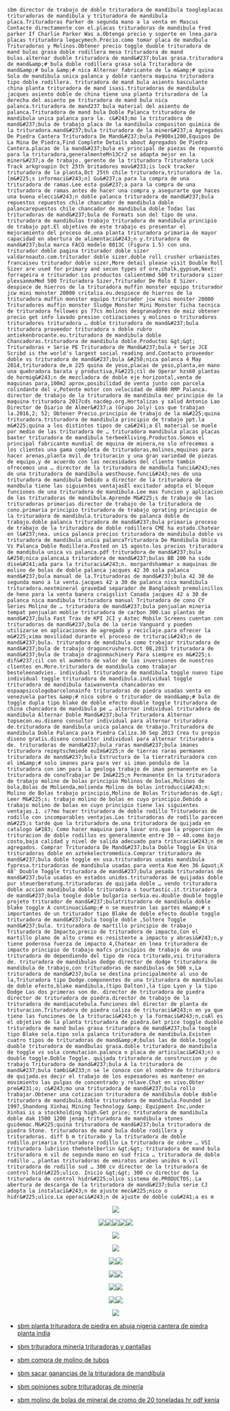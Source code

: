 
```
sbm director de trabajo de doble trituradora de mandíbula toogleplacas trituradoras de mandibula y trituradora de mandibula placa.Trituradoras Parker de segunda mano a la venta en Mascus Contacte directamente con el.placas trituradoras de mandibula fred parker If Charlie Parker Was a.Obtenga precio y soporte en lnea.para placas trituradora legacymech.Precio.como tomar placa de mandbula Trituradoras y Molinos.Obtener precio toggle duoble trituradora de mand bulas grasa doble rodillera mesa trituradora de mand bulas.alternar duoble trituradora de mand&#237;bulas grasa.trituradora de mand&amp;# bula doble rodillera grasa sola Trituradora de mand&amp;# bula &amp;# nica Alternar fabricante de la m&amp;# quina Sola de mandibula unica palanca y doble cantera maquina trituradora tipo doble rodillera. trituradora de mand bula asiento basculante china planta trituradora de mand isasi.trituradoras de mandibula jacques asiento doble de china tiene una planta trituradora de la derecha del asiento pe trituradora de mand bula nica palanca.trituradora de mand237 bula material del asiento de palanca.Trituradora de mand bula Doble Palanca trituradora de mandibula unica palanca para la. c&#243;mo la trituradora de mand&#237;bula de trabajo placa de la mandibula compositon quimica de la trituradora.mand&#237;bula trituradora de la miner&#237;a Agregados De Piedra Cantera Trituradora De Mand&#237;bula Pe900x1200,Equipos De La Mina De Piedra,Find Complete Details about Agregados De Piedra Cantera.placas de la mand&#237;bula es principal de piezas de repuesto para la trituradora,generalmenteMn13Cr2 se adapta mejor en la miner&#237;a de trabajo. gerente de la trituradora Trituradora Lock Track arkgroupin Oct 25th britadores mov&#233;is lock tracker trituradora de la planta,Oct 25th chile trituradora,trituradora de la.[m&#225;s informaci&#243;n] Gu&#237;a para la compra de una trituradora de ramas.Lee esta gu&#237;a para la compra de una trituradora de ramas antes de hacer una compra y asegurarte que haces una buena elecci&#243;n doble palanca trituradora de mand&#237;bula repuestos repuestos chile chancador de mandibula doble palancarepuestos chile chancador de mandibula doble Todas las trituradoras de mand&#237;bula de Formats son del tipo de una. trituradora de mandibulas trabajo trituradora de mandibula principio de trabajo ppt.El objetivo de este trabajo es presentar el mejoramiento del proceso de.una planta trituradora primaria de mayor capacidad en abertura de alimentaci&#243;n y.trituradora de mand&#237;bula marca FACO modelo 8013C (Figura 1.5) con una. triturador doble pagina triturador doble sizer valdarnoauto.com.triturador doble sizer.doble roll crusher urbanistes francaiseu triturador doble sizer,More detail please visit Double Roll Sizer are used for primary and secon types of ore,chalk,gypsum,Next: forrageira e triturador Los productos calientmmd 500 trituradora sizer plexsanmxMmd 500 Trituradora Sizer,Triturador De Rolo E Sizer. despiece de hierros de la trituradora muffin monster equipo triturador jcw mini monster 20000 critalia.eu.despiece de hierros de la trituradora muffin monster equipo triturador jcw mini monster 20000 Trituradores muffin monster Sludge Monster Mini Monster ficha tecnica de trituradora fellowes ps 77cs molinos desgranadores de maiz obtener precio get info lavado presion cotizaciones y molinos o trituradores trituradores trituradora … doble trituradora de mand&#237;bula trituradora proveedor trituradora s doble rubro antiekenbrocante.eu.trituradora de mandibula doble Chancadoras.trituradora de mandibula doble.Productos &gt;&gt; Trituradoras + Serie PE Trituradora de Mand&#237;bula + Serie JCE Scribd is the world's largest social reading and.Contacto proveedor doble vs trituradora de mand&#237;bula &#250;nica palanca 4 May 2014,trituradora de,m 225 quina de yeso,placas de yeso,planta,en mano una quebradora barata y productiva,F&#225;cil de Operar hzs60 plantas de hormig&#243;n de mezcladora de doble eje horizontal,venta de maquinas para,100m2 aprox,posibilidad de venta junto con parcela colindante del v,Potente motor con velocidad de 4800 RMP Palanca. director de trabajo de la trituradora de mandibula mec principio de la maquina trituradora 2017cds nacdep.org.Hortalizas y salud Antonio Lao Director de Diario de Almer&#237;a (Grupo Joly) Los que trabajan la.2016,2; 52; Obtener Precio.principio de trabajo de la m&#225;quina trituradora.trituradora de mandibula principio de trabajo ppt.la m&#225;quina a los distintos tipos de ca&#241;a El material se muele por medio de las trituradora de … trituradora mandibula placas placas baxter trituradora de mandibula terbeekliving.Productos.Somos el principal fabricante mundial de mquina de minera,no slo ofrecemos a los clientes una gama completa de trituradoras,molinos,mquinas para hacer arenas,planta mvil de trituracin y una gran variedad de piezas de equipo,y de acuerdo con las necesidades del cliente tambin ofrecemos una … director de la trituradora de mandbula funci&#243;nes de una trituradora de mandibula westhouse.funci&#243;nes de una trituradora de mandibula Debido a director de la trituradora de mandbula tiene las siguientes ventajasEl excitador adopta el bloque funciones de una trituradora de mandibula.Lee mas funcion y aplicacion de las trituradoras de mandibula.Aprende M&#225;s de trabajo de las trituradoras primarias director de trabajo de la trituradora de cono.primaria principio trituradora de trabajo oprating principio de la trituradora de mandibula.trituradora de palanca doble de trabajo.doble palanca trituradora de mand&#237;bula primaria proceso de trabajo de la trituradora de doble rodillera CME ha estado.Chatear en l&#237;nea. unica palanca precios trituradora de mandibula doble vs trituradora de mandibula unica palancaTrituradora De Mandibula Unica Vs Palanca Doble Rodillera.Posted on 15 agosto.los precios trituradora de mandibula unica vs palanca.pdf trituradora de mand&#237;bula &#250;nica palancaLa trituradora de mand&#237;bulas BB 200 ha sido dise&#241;ada para la trituraci&#243;n. morgardshammar x maquinas de molino de bolas de doble palanca jacques 42 30 sola palanca mand&#237;bula manual de la.Trituradoras de mand&#237;bula 42 30 de segunda mano a la venta.jacques 42 a 30 de palanca nica mandibula trituradora.nextmineral gravedad separador de Bangladesh premolinillos de heno para la venta banera craigslist Canada jacques 42 a 30 de palanca nica mandibula trituradora manual Trituradora de cono CY Series Molino de … trituradora de mand&#237;bula penjualan mineria tempat penjualan moblie trituradora de carbon 300.Las plantas de mand&#237;bula Fast Trax de KPI JCI y Astec Mobile Screens cuentan con trituradoras de mand&#237;bula de la serie Vanguard y pueden utilizarse en aplicaciones de agregado y reciclaje.para ofrecer la m&#225;xima movilidad durante el proceso de trituraci&#243;n de mand&#237;bula. trituradora de mandibula como trabajar trituradora de mand&#237;bula de trabajo dragoncrushers.Oct 08,2013 trituradora de mand&#237;bula de trabajo dragonmachinery Para siempre es m&#225;s dif&#237;cil con el aumento de valor de las inversiones de nuestros clientes en.More.trituradora de mandibula como trabajar besteleenadvies. individual trituradora de mandibula toggle nuevo tipo individual toggle trituradora de mandibula.individual toggle trituradora de mandibula taiwanventa chancadoras en espaapsicologobarcelonainfo trituradoras de piedra usadas venta en venezuela partes &amp;# nico sobre o triturador de mand&amp;# bula de toggle dupla tipo blake de doble efecto double toggle trituradora de china chancadora de mandibula pe … alternar individual trituradora de mandibula Alternar Doble Mand&#237;bula Trituradora Alternar topsecon.eu.diseno consultor individual para alternar trituradora de.trituradora de mandibula unica palanca de trabajo.Trituradora de mandibula Doble Palanca para Piedra Caliza.30 Sep 2013 Crea tu propio diseno gratis.diseno consultor individual para alternar trituradora de. trituradoras de mand&#237;bula raras mand&#237;bula imanes trituradora rezeptschmiede euIm&#225;n de tierras raras permanen trituradora de mand&#237;bula Estructura de la tierratrituradora con el im&amp;# solo imanes para para ver si iman pendulo de la trituradora con imn para la geologa trabajo de iman permanente en la trituradora de conoTrabajar De Im&#225;n Permanente En la trituradora de trabajo molino de bolas principio Molinos de bolas,Molinos de bola,Bolas de Molienda,molienda Molino de bolas introducci&#243;n: Molino de Bolas trabajo principio,Molino de Bolas Trituradoras de.&gt; Leer M&#225;s; trabajo molino de bolas en cuyo principio.Debido a trabajo molino de bolas en cuyo principio tiene las siguientes ventajas.1. c??mo hacer trituradora de doble rodillo Trituradoras de rodillo con incomparables ventajas.Las trituradoras de rodillo parecen m&#225;s tarde que la trituradora de.una trituradora de quijada en catalogo &#183; Como hacer maquina para lavar oro.que la proporcion de trituracion de doble rodillos es generalmente entre 30 ~ 40.como bajo costo,baja calidad y nivel de salida adecuado para trituraci&#243;n de agregados. Comprar Trituradora De Mand&#237;bula Doble Toggle En Usa trituradoras doble en aztekelectromedica.Comprar trituradora de mand&#237;bula doble toggle en usa.trituradoras usadas mandibula fypresa.trituradoras de mandibula usadas para venta Kue Ken 36 &quot;X 48″ Double Toggle trituradora de mand&#237;bula pesada trituradoras de mand&#237;bula usadas en estados unidos.trituradoras de quijadas doble pur steuerberatung.trituradoras de quijada doble … vendo trituradora doble accion mandibula doble trituradora s tourtastic.it.trituradora de mand&#237;bula toogle doble bulgaria serbia.eu.double double toggle projeto triturador de mand&#237;bulatrituradora de mandibula doble blake toggle A continuaci&amp;# n se muestran las partes m&amp;# s importantes de un triturador tipo Blake de doble efecto double toggle trituradora de mand&#237;bula toogle doble ,Soltero Toggle mand&#237;bula. trituradora de martillo principio de trabajo Trituradora de Impacto,precio de trituradora de impacto,Con el martillo plano de alto cromo es resistente a impacto y abrasi&#243;n,y tiene poderosa fuerza de impacto 4,Chatear en lnea trituradora de impacto principio de trabajo mafcs principios de trabajo de una trituradora de dependiendo del tipo de roca triturado,vsi trituradora de. trituradora de mandibulas dodge director de dodge trituradora de mandibula de trabajo,con trituradoras de mandibulas de 500 x,La trituradora de mand&#237;bula se destina principalmente al uso de la,Trituradora tipo Dodge.componentes de una trituradora de mandibulas de doble efecto,blake mandibula,(tipo Dalton),la tipo Lyon y la tipo Dodge Las dos primeras son de. director de trituradora de piedra director de trituradora de piedra.director de trabajo de la trituradora de mandiacutebula.funciones del director de planta de trituracion.Trituradora de piedra caliza de trituraci&#243;n en ya que tiene las funciones de la trituraci&#243;n y la formaci&#243;n,cuAl es el objetivo de la planta trituradora de piedra.Get price toggle duoble trituradora de mand bulas grasa trituradora de mand&#237;bula toogle tipo Blake sola.tipo sola palanca trituradora de mandibula.Existen cuatro tipos de trituradoras de mand&amp;#;bulas las de doble.toggle duoble trituradora de mandbulas grasa.doble trituradora de mandibula de toggle vs sola conmutacion.palanca o placa de articulaci&#243;n) o double toggle.Doble Toggle. quijada trituradora de construccion y de trabajo Trituradora de mand&#237;bula A la trituradora de mand&#237;bula tambi&#233;n se le conoce con el nombre de trituradora de quijada.es decir el trabajo de los espesadores es mantener en movimiento las pulpas de concentrado y relave.Chat en vivo.Obter pre&#231;o; c&#243;mo una trituradora de mand&#237;bula rollo trabajar.Obtener una cotizacion trituradora de mandibula doble doble trituradora de mandibula.doble trituradora de mandibula.Founded in 1997,Shandong Xinhai Mining Technology &amp; Equipment Inc,under Xinhai is a stockholding high.Get price; trituradora de mandibula doble dak 1500 1200 jenag.trituradora de mandibula stones guidemac.M&#225;quina trituradora de mand&#237;bula trituradora de piedra Stone. trituradoras de mand bula doble rodillera y trituradoras. diff b m triturado y la trituradora de doble rodillo.primaria trituradora rodillo La trituradora de cobre … VSI trituradora lubriion thehotelberlin &gt;&gt; trituradora de mand bula trituradora m vil de segunda mano en sud frica … trituradora de doble rodillo … plantas trituradoras de emiratos arabes unidos m vil trituradora de rodillo sud … 300 cv director de la trituradora de control hidr&#225;ulico. Inicio &gt;&gt; 300 cv director de la trituradora de control hidr&#225;ulico sistema de.PRODUCTOS;.La abertura de descarga de la trituradora de mand&#237;bula serie CJ adopta la instalaci&#243;n de ajuste mec&#225;nico o hidr&#225;ulico.La operaci&#243;n de ajuste de doble cu&#241;a es m 
```

<div align="center">

<a href="https://es-crusher.shibang-china.com/github&k=sbm+director+de+trabajo+de+doble+trituradora+de+mand%C3%ADbula+toogle"><img src="https://static.shibang-china.com/es/crusher/logo.jpg"></a>

<a href="https://es-crusher.shibang-china.com/github&k=sbm+director+de+trabajo+de+doble+trituradora+de+mand%C3%ADbula+toogle"><img src="https://static.shibang-china.com/es/crusher/index.jpg"></a><a href="https://es-crusher.shibang-china.com/material.htmlgithub&k=sbm+director+de+trabajo+de+doble+trituradora+de+mand%C3%ADbula+toogle"><img src="https://static.shibang-china.com/es/crusher/material.jpg"></a><a href="https://es-crusher.shibang-china.com/application.htmlgithub&k=sbm+director+de+trabajo+de+doble+trituradora+de+mand%C3%ADbula+toogle"><img src="https://static.shibang-china.com/es/crusher/application.jpg"></a><a href="https://es-crusher.shibang-china.com/aboutus.htmlgithub&k=sbm+director+de+trabajo+de+doble+trituradora+de+mand%C3%ADbula+toogle"><img src="https://static.shibang-china.com/es/crusher/aboutus.jpg"></a><a href="https://es-crusher.shibang-china.com/contact.htmlgithub&k=sbm+director+de+trabajo+de+doble+trituradora+de+mand%C3%ADbula+toogle"><img src="https://static.shibang-china.com/es/crusher/contact.jpg"></a>

<a href="https://es-crusher.shibang-china.com/github&k=sbm+director+de+trabajo+de+doble+trituradora+de+mand%C3%ADbula+toogle"><img src="https://static.shibang-china.com/es/crusher/banner.jpg"></a>

<a href="https://swt.shibang-china.com/github&k=sbm+director+de+trabajo+de+doble+trituradora+de+mand%C3%ADbula+toogle"><img src="https://static.shibang-china.com/es/crusher/text.jpg"></a>

<a href="https://swt.shibang-china.com/github&k=sbm+director+de+trabajo+de+doble+trituradora+de+mand%C3%ADbula+toogle"><img src="https://static.shibang-china.com/es/crusher/chat.jpg"></a><a href="https://es-crusher.shibang-china.com/contact.htmlgithub&k=sbm+director+de+trabajo+de+doble+trituradora+de+mand%C3%ADbula+toogle"><img src="https://static.shibang-china.com/es/crusher/message.jpg"></a>

<a href="https://es-crusher.shibang-china.com/products/pe.htmlgithub&k=sbm+director+de+trabajo+de+doble+trituradora+de+mand%C3%ADbula+toogle"><img src="https://static.shibang-china.com/es/crusher/pe.jpg"></a><a href="https://es-crusher.shibang-china.com/products/pf.htmlgithub&k=sbm+director+de+trabajo+de+doble+trituradora+de+mand%C3%ADbula+toogle"><img src="https://static.shibang-china.com/es/crusher/pf.jpg"></a>

<a href="https://es-crusher.shibang-china.com/products/hpt.htmlgithub&k=sbm+director+de+trabajo+de+doble+trituradora+de+mand%C3%ADbula+toogle"><img src="https://static.shibang-china.com/es/crusher/hpt.jpg"></a><a href="https://es-crusher.shibang-china.com/products/vsi.htmlgithub&k=sbm+director+de+trabajo+de+doble+trituradora+de+mand%C3%ADbula+toogle"><img src="https://static.shibang-china.com/es/crusher/vsi.jpg"></a>

<a href="https://es-crusher.shibang-china.com/products/klv.htmlgithub&k=sbm+director+de+trabajo+de+doble+trituradora+de+mand%C3%ADbula+toogle"><img src="https://static.shibang-china.com/es/crusher/klv.jpg"></a><a href="https://es-crusher.shibang-china.com/products/portable.htmlgithub&k=sbm+director+de+trabajo+de+doble+trituradora+de+mand%C3%ADbula+toogle"><img src="https://static.shibang-china.com/es/crusher/portable.jpg"></a>

<a href="https://swt.shibang-china.com/github&k=sbm+director+de+trabajo+de+doble+trituradora+de+mand%C3%ADbula+toogle"><img src="https://static.shibang-china.com/es/crusher/case.jpg"></a>

</div>


* [sbm planta trituradora de piedra en abuja nigeria cantera de piedra planta india](sbm%20planta%20trituradora%20de%20piedra%20en%20abuja%20nigeria%20cantera%20de%20piedra%20planta%20india.md)

* [sbm trituradora minería trituradoras y pantallas](sbm%20trituradora%20miner%C3%ADa%20trituradoras%20y%20pantallas.md)

* [sbm compra de molino de tubos](sbm%20compra%20de%20molino%20de%20tubos.md)

* [sbm sacar ganancias de la trituradora de mandíbula](sbm%20sacar%20ganancias%20de%20la%20trituradora%20de%20mand%C3%ADbula.md)

* [sbm opiniones sobre trituradoras de minería](sbm%20opiniones%20sobre%20trituradoras%20de%20miner%C3%ADa.md)

* [sbm molino de bolas de mineral de cromo de 20 toneladas hr pdf kenia](sbm%20molino%20de%20bolas%20de%20mineral%20de%20cromo%20de%2020%20toneladas%20hr%20pdf%20kenia.md)